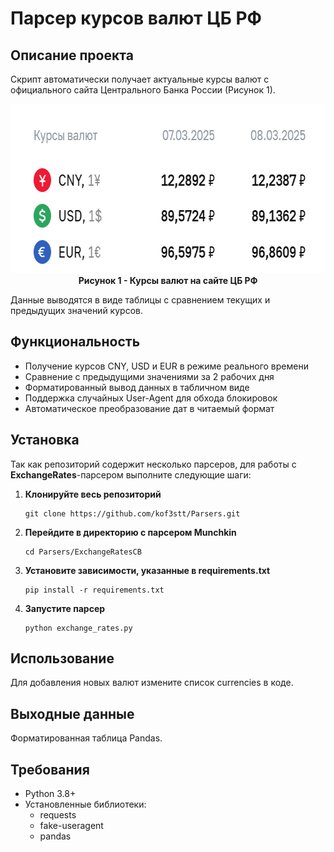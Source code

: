 # Парсер курсов валют ЦБ РФ

## Описание проекта

Скрипт автоматически получает актуальные курсы валют с официального сайта Центрального Банка России (Рисунок 1).
<p align="center">
  <img src="Images/CB.png" alt="Курсы валют на сайте ЦБ РФ" width="683" height="271">
  <br>
  <strong>Рисунок 1 - Курсы валют на сайте ЦБ РФ</strong>
</p>
Данные выводятся в виде таблицы с сравнением текущих и предыдущих значений курсов.

## Функциональность

- Получение курсов CNY, USD и EUR в режиме реального времени
- Сравнение с предыдущими значениями за 2 рабочих дня
- Форматированный вывод данных в табличном виде
- Поддержка случайных User-Agent для обхода блокировок
- Автоматическое преобразование дат в читаемый формат

## Установка

Так как репозиторий содержит несколько парсеров, для работы с **ExchangeRates**-парсером выполните следующие шаги:

1. **Клонируйте весь репозиторий**  
   ```
   git clone https://github.com/kof3stt/Parsers.git
   ```

2. **Перейдите в директорию с парсером Munchkin**  
   ```
   cd Parsers/ExchangeRatesCB
   ```

3. **Установите зависимости, указанные в requirements.txt**
   ```
   pip install -r requirements.txt
   ```

4. **Запустите парсер**
   ```
   python exchange_rates.py
   ```

## Использование

Для добавления новых валют измените список currencies в коде.

## Выходные данные

Форматированная таблица Pandas.

## Требования

- Python 3.8+
- Установленные библиотеки:
  - requests
  - fake-useragent
  - pandas